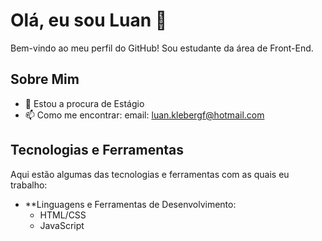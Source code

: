 # Olá, eu sou Luan 👋

Bem-vindo ao meu perfil do GitHub! Sou estudante da área de Front-End. 

## Sobre Mim

- 🔭 Estou a procura de Estágio
- 📫 Como me encontrar: email: luan.klebergf@hotmail.com

## Tecnologias e Ferramentas

Aqui estão algumas das tecnologias e ferramentas com as quais eu trabalho:

- **Linguagens e Ferramentas de Desenvolvimento:
  - HTML/CSS
  - JavaScript
